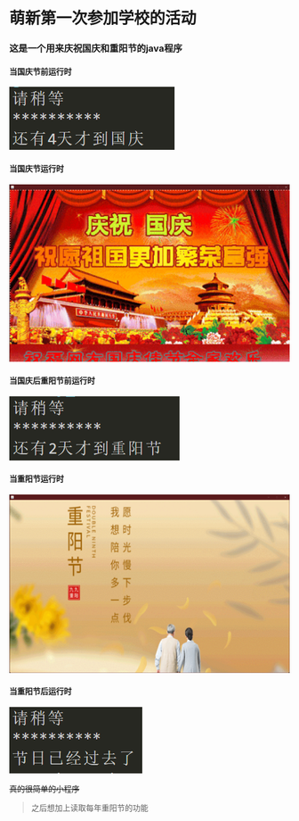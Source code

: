 # 萌新第一次参加学校的活动

### 这是一个用来庆祝国庆和重阳节的java程序

#### 当国庆节前运行时
![这是国庆前运行截图](assets/1.png "这是国庆前运行截图")
#### 当国庆节运行时
![这是国庆运行截图](assets/2.png "这是国庆运行截图")
#### 当国庆后重阳节前运行时
![这是国庆后重阳节前运行时截图](assets/3.png "这是国庆后重阳节前运行时截图")
#### 当重阳节运行时
![这是重阳运行截图](assets/4.png "这是重阳运行截图")
#### 当重阳节后运行时
![这是重阳节后运行截图](assets/5.png "这是重阳节后运行截图")


~~真的很简单的小程序~~


>之后想加上读取每年重阳节的功能